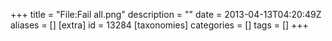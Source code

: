 +++
title = "File:Fail all.png"
description = ""
date = 2013-04-13T04:20:49Z
aliases = []
[extra]
id = 13284
[taxonomies]
categories = []
tags = []
+++


